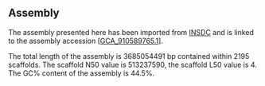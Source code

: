 **Assembly**
--------

The assembly presented here has been imported from [INSDC](http://www.insdc.org) and is linked to the assembly accession [[GCA\_910589765.1](http://www.ebi.ac.uk/ena/data/view/GCA_910589765.1)].

The total length of the assembly is 3685054491 bp contained within 2195 scaffolds. The scaffold N50 value is 513237590, the scaffold L50 value is 4. The GC% content of the assembly is 44.5%.
